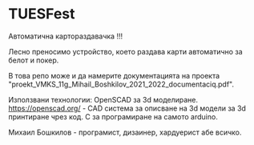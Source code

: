 # TUESFest
Автоматична картораздавачка !!!

Лесно преносимо устройство, което раздава карти автоматично за белот и покер.

В това репо може и да намерите документацията на проекта "proekt_VMKS_11g_Mihail_Boshkilov_2021_2022_documentaciq.pdf".

Използвани технологии:
OpenSCAD за 3d моделиране. https://openscad.org/ - CAD система за описване на 3d модели за 3d принтиране чрез код.
C за програмиране на самото arduino.

Михаил Бошкилов - програмист, дизаинер, хардуерист абе всичко.
